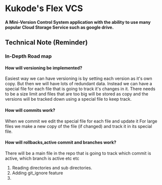#  Kukode's Flex VCS
#### A Mini-Version Control System application with the ability to use many popular Cloud Storage Service such as google drive.

## Technical Note (Reminder)

### In-Depth Road map
#### How will versioning be implemented?
Easiest way we can have versioning is by setting each version as it's own copy.
But then we will have lots of redundant data.
Instead we can have a special file for each file that is going to track it's changes in it.
There needs to be a size limit and files that are too big will be stored as copy and the versions will be tracked down using a special file to keep track.
#### How will commits work?
When we commit we edit the special file for each file and update it 
For large files we make a new copy of the file (if changed) and track it in its special file.
#### How will rollbacks,active commit and branches work?
There will be a main file in the repo that is going to track which commit is active, which branch is active etc etc



1. Reading directories and sub directories.
2. Adding git_ignore feature
3. 